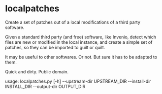 localpatches
============

Create a set of patches out of a local modifications of a third party software.

Given a standard third party (and free) software, like Invenio, detect which
files are new or modified in the local instance, and create a simple set of
patches, so they can be imported to guilt or quilt.

It may be useful to other softwares.  Or not.  But sure it has to be adapted
to them.

Quick and dirty.  Public domain.

usage: localpatches.py [-h] --upstream-dir UPSTREAM_DIR --install-dir
                       INSTALL_DIR --output-dir OUTPUT_DIR
